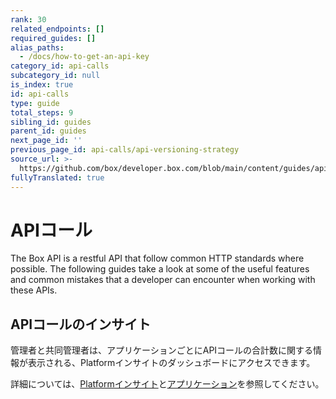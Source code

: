 ```yaml
---
rank: 30
related_endpoints: []
required_guides: []
alias_paths:
  - /docs/how-to-get-an-api-key
category_id: api-calls
subcategory_id: null
is_index: true
id: api-calls
type: guide
total_steps: 9
sibling_id: guides
parent_id: guides
next_page_id: ''
previous_page_id: api-calls/api-versioning-strategy
source_url: >-
  https://github.com/box/developer.box.com/blob/main/content/guides/api-calls/index.md
fullyTranslated: true
---
```

# APIコール

The Box API is a restful API that follow common HTTP standards where possible. The following guides take a look at some of the useful features and common mistakes that a developer can encounter when working with these APIs.

## APIコールのインサイト

管理者と共同管理者は、アプリケーションごとにAPIコールの合計数に関する情報が表示される、Platformインサイトのダッシュボードにアクセスできます。

詳細については、[Platformインサイト][insights]と[アプリケーション][apps]を参照してください。

[insights]: https://support.box.com/hc/en-us/articles/20738406915219-Platform-Insights

[apps]: g://applications
